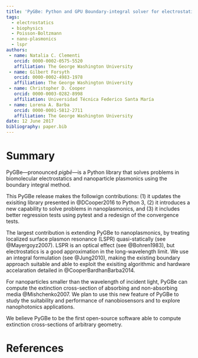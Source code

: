 ```yaml
---
title: 'PyGBe: Python and GPU Boundary-integral solver for electrostatics'
tags:
  - electrostatics
  - biophysics
  - Poisson-Boltzmann
  - nano-plasmonics
  - lspr
authors:
 - name: Natalia C. Clementi
   orcid: 0000-0002-0575-5520
   affiliation: The George Washington University
 - name: Gilbert Forsyth
   orcid: 0000-0002-4983-1978
   affiliation: The George Washington University
 - name: Christopher D. Cooper
   orcid: 0000-0003-0282-8998
   affiliation: Universidad Técnica Federico Santa María
 - name: Lorena A. Barba
   orcid: 0000-0001-5812-2711
   affiliation: The George Washington University
date: 12 June 2017
bibliography: paper.bib
---
```


# Summary

PyGBe—pronounced _pigbē_—is a Python library that solves problems in 
biomolecular electrostatics and nanoparticle plasmonics
using the boundary integral method.

This PyGBe release makes the followign contributions:
(1) it updates the exisiting library presented in @DCooper2016 to Python 3,
(2) it introduces a new capability to solve problems in nanoplasmonics, and 
(3) it includes better regression tests using pytest and a redesign of the convergence tests.


The largest contribution is extending PyGBe to nanoplasmonics, 
by treating localized surface plasmon resonance (LSPR)
quasi-statically (see @Mayergoyz2007). LSPR is an optical
effect (see @Bohren1983), but electrostatics is a good approximation in the long-wavelength
limit. We use an integral formulation (see @Jung2010), making the existing boundary  
approach suitable and able to exploit the exisiting algorithmic and hardware 
accelaration detailed in @CooperBardhanBarba2014.

For nanoparticles smaller than the wavelength of incident light, PyGBe 
can compute the extinction cross-section of absorbing and non-absorbing media
@Mishchenko2007. We plan to use this new feature of PyGBe to study the 
suitability and performance of nanobiosensors and to explore nanophotonics 
applications.

We believe PyGBe to be the first open-source software able to compute extinction
cross-sections of arbitrary geometry. 

# References
